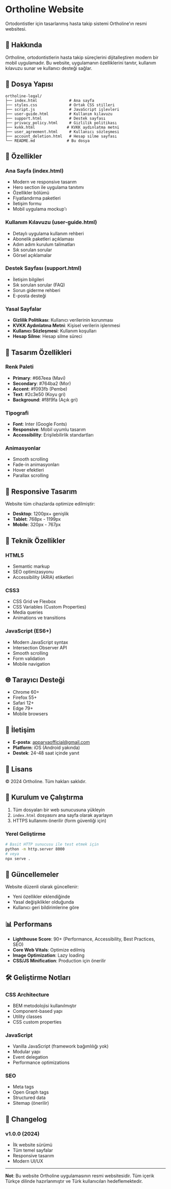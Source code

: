 # Ortholine Website

Ortodontistler için tasarlanmış hasta takip sistemi Ortholine'ın resmi websitesi.

## 🦷 Hakkında

Ortholine, ortodontistlerin hasta takip süreçlerini dijitalleştiren modern bir mobil uygulamadır. Bu website, uygulamanın özelliklerini tanıtır, kullanım kılavuzu sunar ve kullanıcı desteği sağlar.

## 📁 Dosya Yapısı

```
ortholine-legal/
├── index.html              # Ana sayfa
├── styles.css              # Ortak CSS stilleri
├── script.js               # JavaScript işlevleri
├── user-guide.html         # Kullanım kılavuzu
├── support.html            # Destek sayfası
├── privacy_policy.html     # Gizlilik politikası
├── kvkk.html              # KVKK aydınlatma metni
├── user_agreement.html     # Kullanıcı sözleşmesi
├── account_deletion.html   # Hesap silme sayfası
└── README.md              # Bu dosya
```

## 🚀 Özellikler

### Ana Sayfa (index.html)
- Modern ve responsive tasarım
- Hero section ile uygulama tanıtımı
- Özellikler bölümü
- Fiyatlandırma paketleri
- İletişim formu
- Mobil uygulama mockup'ı

### Kullanım Kılavuzu (user-guide.html)
- Detaylı uygulama kullanım rehberi
- Abonelik paketleri açıklaması
- Adım adım kurulum talimatları
- Sık sorulan sorular
- Görsel açıklamalar

### Destek Sayfası (support.html)
- İletişim bilgileri
- Sık sorulan sorular (FAQ)
- Sorun giderme rehberi
- E-posta desteği

### Yasal Sayfalar
- **Gizlilik Politikası**: Kullanıcı verilerinin korunması
- **KVKK Aydınlatma Metni**: Kişisel verilerin işlenmesi
- **Kullanıcı Sözleşmesi**: Kullanım koşulları
- **Hesap Silme**: Hesap silme süreci

## 🎨 Tasarım Özellikleri

### Renk Paleti
- **Primary**: #667eea (Mavi)
- **Secondary**: #764ba2 (Mor)
- **Accent**: #f093fb (Pembe)
- **Text**: #2c3e50 (Koyu gri)
- **Background**: #f8f9fa (Açık gri)

### Tipografi
- **Font**: Inter (Google Fonts)
- **Responsive**: Mobil uyumlu tasarım
- **Accessibility**: Erişilebilirlik standartları

### Animasyonlar
- Smooth scrolling
- Fade-in animasyonları
- Hover efektleri
- Parallax scrolling

## 📱 Responsive Tasarım

Website tüm cihazlarda optimize edilmiştir:
- **Desktop**: 1200px+ genişlik
- **Tablet**: 768px - 1199px
- **Mobile**: 320px - 767px

## 🔧 Teknik Özellikler

### HTML5
- Semantic markup
- SEO optimizasyonu
- Accessibility (ARIA) etiketleri

### CSS3
- CSS Grid ve Flexbox
- CSS Variables (Custom Properties)
- Media queries
- Animations ve transitions

### JavaScript (ES6+)
- Modern JavaScript syntax
- Intersection Observer API
- Smooth scrolling
- Form validation
- Mobile navigation

## 🌐 Tarayıcı Desteği

- Chrome 60+
- Firefox 55+
- Safari 12+
- Edge 79+
- Mobile browsers

## 📧 İletişim

- **E-posta**: apparyaofficial@gmail.com
- **Platform**: iOS (Android yakında)
- **Destek**: 24-48 saat içinde yanıt

## 📄 Lisans

© 2024 Ortholine. Tüm hakları saklıdır.

## 🚀 Kurulum ve Çalıştırma

1. Tüm dosyaları bir web sunucusuna yükleyin
2. `index.html` dosyasını ana sayfa olarak ayarlayın
3. HTTPS kullanımı önerilir (form güvenliği için)

### Yerel Geliştirme

```bash
# Basit HTTP sunucusu ile test etmek için
python -m http.server 8000
# veya
npx serve .
```

## 🔄 Güncellemeler

Website düzenli olarak güncellenir:
- Yeni özellikler eklendiğinde
- Yasal değişiklikler olduğunda
- Kullanıcı geri bildirimlerine göre

## 📊 Performans

- **Lighthouse Score**: 90+ (Performance, Accessibility, Best Practices, SEO)
- **Core Web Vitals**: Optimize edilmiş
- **Image Optimization**: Lazy loading
- **CSS/JS Minification**: Production için önerilir

## 🛠️ Geliştirme Notları

### CSS Architecture
- BEM metodolojisi kullanılmıştır
- Component-based yapı
- Utility classes
- CSS custom properties

### JavaScript
- Vanilla JavaScript (framework bağımlılığı yok)
- Modular yapı
- Event delegation
- Performance optimizations

### SEO
- Meta tags
- Open Graph tags
- Structured data
- Sitemap (önerilir)

## 📝 Changelog

### v1.0.0 (2024)
- İlk website sürümü
- Tüm temel sayfalar
- Responsive tasarım
- Modern UI/UX

---

**Not**: Bu website Ortholine uygulamasının resmi websitesidir. Tüm içerik Türkçe dilinde hazırlanmıştır ve Türk kullanıcıları hedeflemektedir.
